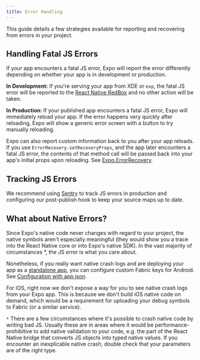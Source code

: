 ```yaml
---
title: Error Handling
---
```


This guide details a few strategies available for reporting and recovering from errors in your project.

## Handling Fatal JS Errors

If your app encounters a fatal JS error, Expo will report the error differently depending on whether your app is in development or production.

**In Development:** If you're serving your app from XDE or `exp`, the fatal JS error will be reported to the [React Native RedBox](https://facebook.github.io/react-native/docs/debugging.html#in-app-errors-and-warnings) and no other action will be taken.

**In Production:** If your published app encounters a fatal JS error, Expo will immediately reload your app. If the error happens very quickly after reloading, Expo will show a generic error screen with a button to try manually reloading.

Expo can also report custom information back to you after your app reloads. If you use `ErrorRecovery.setRecoveryProps`, and the app later encounters a fatal JS error, the contents of that method call will be passed back into your app's initial props upon reloading. See [Expo.ErrorRecovery](../sdk/error-recovery.html).

## Tracking JS Errors

We recommend using [Sentry](../guides/using-sentry) to track JS errors in production and configuring our post-publish hook to keep your source maps up to date.

## What about Native Errors?

Since Expo's native code never changes with regard to your project, the native symbols aren't especially meaningful (they would show you a trace into the React Native core or into Expo's native SDK). In the vast majority of circumstances *, the JS error is what you care about.

Nonetheless, if you really want native crash logs and are deploying your app as a [standalone app](building-standalone-apps.html), you can configure custom Fabric keys for Android. See [Configuration with app.json](configuration.html).

For iOS, right now we don't expose a way for you to see native crash logs from your Expo app. This is because we don't build iOS native code on demand, which would be a requirement for uploading your debug symbols to Fabric (or a similar service).

`*` There are a few circumstances where it's possible to crash native code by writing bad JS. Usually these are in areas where it would be performance-prohibitive to add native validation to your code, e.g. the part of the React Native bridge that converts JS objects into typed native values. If you encounter an inexplicable native crash, double check that your parameters are of the right type.
